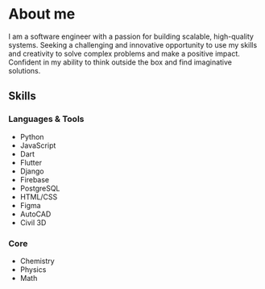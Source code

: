# About me

I am a software engineer with a passion for building scalable, high-quality systems. Seeking a challenging and innovative opportunity to use my skills and creativity to solve complex problems and make a positive impact. Confident in my ability to think outside the box and find imaginative solutions.


## Skills

### Languages & Tools

- Python 
- JavaScript 
- Dart 
- Flutter 
- Django 
- Firebase
- PostgreSQL
- HTML/CSS
- Figma
- AutoCAD
- Civil 3D

### Core

- Chemistry
- Physics
- Math

